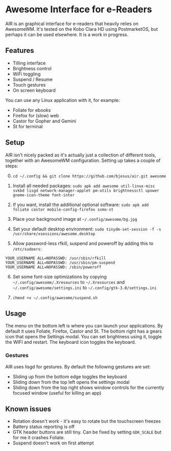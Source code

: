# Awesome Interface for e-Readers

AIR is an graphical interface for e-readers that heavily relies on AwesomeWM. It's tested on the Kobo Clara HD using PostmarketOS, but perhaps it can be used elsewhere. It is a work in progress.

## Features
- Tilling interface
- Brightness control
- WiFi toggling
- Suspend / Resume
- Touch gestures
- On screen keyboard

You can use any Linux application with it, for example:
- Foliate for ebooks
- Firefox for (slow) web
- Castor for Gopher and Gemini
- St for terminal

## Setup

AIR isn't nicely packed as it's actually just a collection of different tools, together with an AwesomeWM configuration. Setting up takes a couple of steps:

0. `cd ~/.config && git clone https://github.com/bjesus/air.git awesome`

1. Install all needed packages: `sudo apk add awesome util-linux-misc svkbd lisgd network-manager-applet pm-utils brightnessctl upower gnome-icon-theme font-inter`

2. If you want, install the additional optional software: `sudo apk add foliate castor mobile-config-firefox sxmo-st`

3. Place your background image at `~/.config/awesome/bg.jpg`

4. Set your default desktop environment: `sudo tinydm-set-session -f -s /usr/share/xsessions/awesome.desktop`

5. Allow password-less rfkill, suspend and poweroff by adding this to `/etc/sudoers`:
```
YOUR_USERNAME ALL=NOPASSWD: /usr/sbin/rfkill
YOUR_USERNAME ALL=NOPASSWD: /usr/sbin/pm-suspend
YOUR_USERNAME ALL=NOPASSWD: /sbin/poweroff
```

6. Set some font-size optimizations by copying `~/.config/awesome/.Xresources` to `~/.Xresources` and `~/.config/awesome/settings.ini` to `~/.config/gtk-3.0/settings.ini`

7. `chmod +x ~/.config/awesome/suspend.sh`

## Usage

The menu on the bottom left is where you can launch your applications. By default it uses Foliate, Firefox, Castor and St. The bottom right has a gears icon that opens the Settings modal. You can set brightness using it, toggle the WIFI and restart. The keyboard icon toggles the keyboard.

### Gestures

AIR uses lisgd for gestures. By default the following gestures are set:
- Sliding up from the bottom edge toggles the keyboard
- Sliding down from the top left opens the settings modal
- Sliding down from the top right shows window controls for the currently focused window (useful for killing an app)

## Known issues

- Rotation doesn't work - it's easy to rotate but the touchscreen freezes
- Battery status reporting is off
- GTK header buttons are still tiny. Can be fixed by setting `GDK_SCALE` but for me it crashes Foliate.
- Suspend doesn't work on first attempt
